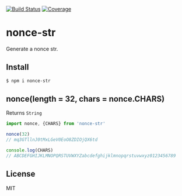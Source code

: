 [![Build Status](https://travis-ci.org/kaelzhang/node-nonce-str.svg?branch=master)](https://travis-ci.org/kaelzhang/node-nonce-str)
[![Coverage](https://codecov.io/gh/kaelzhang/node-nonce-str/branch/master/graph/badge.svg)](https://codecov.io/gh/kaelzhang/node-nonce-str)
<!-- optional appveyor tst
[![Windows Build Status](https://ci.appveyor.com/api/projects/status/github/kaelzhang/node-nonce-str?branch=master&svg=true)](https://ci.appveyor.com/project/kaelzhang/node-nonce-str)
-->
<!-- optional npm version
[![NPM version](https://badge.fury.io/js/nonce-str.svg)](http://badge.fury.io/js/nonce-str)
-->
<!-- optional npm downloads
[![npm module downloads per month](http://img.shields.io/npm/dm/nonce-str.svg)](https://www.npmjs.org/package/nonce-str)
-->
<!-- optional dependency status
[![Dependency Status](https://david-dm.org/kaelzhang/node-nonce-str.svg)](https://david-dm.org/kaelzhang/node-nonce-str)
-->

# nonce-str

Generate a nonce str.

## Install

```sh
$ npm i nonce-str
```

## nonce(length = 32, chars = nonce.CHARS)

Returns `String`

```js
import nonce, {CHARS} from 'nonce-str'

nonce(32)
// mq3GTllnJ0tMxLGeV0EoO8ZDIOjQX6td

console.log(CHARS)
// ABCDEFGHIJKLMNOPQRSTUVWXYZabcdefghijklmnopqrstuvwxyz0123456789
```

## License

MIT

